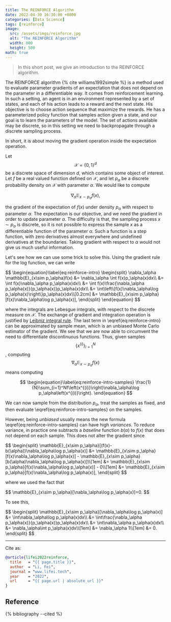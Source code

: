 ```yaml
---
title: The REINFORCE Algorithm
date: 2022-04-30 16:30:00 +0800
categories: [Data Science]
tags: [reinforce]
image:
  src: /assets/imgs/reinforce.jpg
  alt: "The REINFORCE Algorithm"
  width: 800
  height: 500
math: true
---
```


> In this short post, we give an introduction to the REINFORCE algorithm.

The REINFORCE algorithm {% cite williams1992simple %} is a method used to evaluate parameter gradients of an expectation that does not depend on the parameter in a differentiable way. It comes from reinforcement learning. In such a setting, an agent is in an environment represented by a set of states, and each of his action leads to a reward and the next state. His objective is to choose action sequence that maximize the rewards. He has a parameterized policy function that samples action given a state, and our goal is to learn the parameters of the model. The set of actions available may be discrete, so in this setting we need to backpropagate through a discrete sampling process.

In short, it is about moving the gradient operation inside the expectation operation.

Let $$\mathcal{X}=\{0,1\}^d$$ be a discrete space of dimension $d$, which contains some object of interest. Let $f$ be a real valued function defined on $\mathcal{X}$, and let $p_\alpha$ be a discrete probability density on $\mathcal{X}$ with parameter $\alpha$. We would like to compute 

$$
\nabla_\alpha \mathbb{E}_{x\sim p_\alpha}f(x),
$$

the gradient of the expectation of $f(x)$ under density $p_\alpha$ with respect to parameter $\alpha$. The expectation is our objective, and we need the gradient in order to update parameter $\alpha$. The difficulty is that, the sampling process $x\sim p_\alpha$ is discrete, so it is not possible to express the sample $x$ as a differentiable function of the parameter $\alpha$. Such a function is a step function, with zero derivatives almost everywhere and undefined derivatives at the boundaries. Taking gradient with respect to $\alpha$ would not give us much useful information.

Let's see how we can use some trick to solve this. Using the gradient rule for the log function, we can write

<div style="overflow-x:auto;">
$$
\begin{equation}\label{eq:reinforce-intro}
\begin{split}
\nabla_\alpha \mathbb{E}_{x\sim p_\alpha}f(x) &= \nabla_\alpha \int f(x)p_\alpha(x)dx\\
&= \int f(x)\nabla_\alpha p_\alpha(x)dx\\
&= \int f(x)\frac{\nabla_\alpha p_\alpha(x)}{p_\alpha(x)}p_\alpha(x)dx\\
&= \int\left\{f(x)\nabla_\alpha\log p_\alpha(x)\right\}p_\alpha(x)dx\\[0.2cm]
&= \mathbb{E}_{x\sim p_\alpha}[f(x)\nabla_\alpha\log p_\alpha(x)],
\end{split}
\end{equation}
$$
</div>

where the integrals are Lebesgue integrals, with respect to the discrete measure on $\mathcal{X}$. The exchange of gradient and integration operation is justified by [Leibniz integral rule](https://en.wikipedia.org/wiki/Leibniz_integral_rule). The last term in \eqref{eq:reinforce-intro} can be approximated by sample mean, which is an unbiased Monte Carlo estimator of the gradient. We see that we are now able to circumvent the need to differentiate discontinuous functions. Thus, given samples $$\{x^{(i)}\}_{i=1}^N$$, computing $$\nabla_\alpha\mathbb{E}_{x\sim p_\alpha}f(x)$$ means computing


$$
\begin{equation}\label{eq:reinforce-intro-samples}
\frac{1}{N}\sum_{i=1}^Nf\left(x^{(i)}\right)\nabla_\alpha\log p_\alpha\left(x^{(i)}\right).
\end{equation}
$$


We can now sample from the distribution $p_\alpha$, treat the samples as fixed, and then evaluate \eqref{eq:reinforce-intro-samples} on the samples. 

However, being *unbiased* usually means the new formula \eqref{eq:reinforce-intro-samples} can have high *variances*. To reduce variance, in practice one subtracts a *baseline* function $b(\alpha)$ to $f(x)$ that does not depend on each sample. This does not alter the gradient since

<div style="overflow-x:auto;">
$$
\begin{split}
\mathbb{E}_{x\sim p_\alpha}[(f(x)-b(\alpha))\nabla_\alpha\log p_\alpha(x)] &= \mathbb{E}_{x\sim p_\alpha}[f(x)\nabla_\alpha\log p_\alpha(x)] - \mathbb{E}_{x\sim p_\alpha}[b(\alpha)\nabla_\alpha\log p_\alpha(x)]\\[1em]
&= \mathbb{E}_{x\sim p_\alpha}[f(x)\nabla_\alpha\log p_\alpha(x)] - 0\\[1em]
&= \mathbb{E}_{x\sim p_\alpha}[f(x)\nabla_\alpha\log p_\alpha(x)],
\end{split}
$$
</div>

where we used the fact that 

<div style="overflow-x:auto;">
$$
\mathbb{E}_{x\sim p_\alpha}[\nabla_\alpha\log p_\alpha(x)]=0.
$$
</div>

To see this,

<div style="overflow-x:auto;">
$$
\begin{split}
\mathbb{E}_{x\sim p_\alpha}[\nabla_\alpha\log p_\alpha(x)] &= \int\nabla_\alpha\log p_\alpha(x)dx\\
&= \int\frac{\nabla_\alpha p_\alpha(x)}{p_\alpha(x)}p_\alpha(x)dx\\
&= \int\nabla_\alpha p_\alpha(x)dx\\
&= \nabla_\alpha\int p_\alpha(x)dx\\[1em]
&= \nabla_\alpha 1\\[1em]
&= 0.
\end{split}
$$
</div>

<hr>
Cite as:

```bibtex
@article{lifei2022reinforce,
  title   = "{{ page.title }}",
  author  = "Li, Fei",
  journal = "www.lifei.tech",
  year    = "2022",
  url     = "{{ page.url | absolute_url }}"
}
```

## Reference

{% bibliography --cited %}